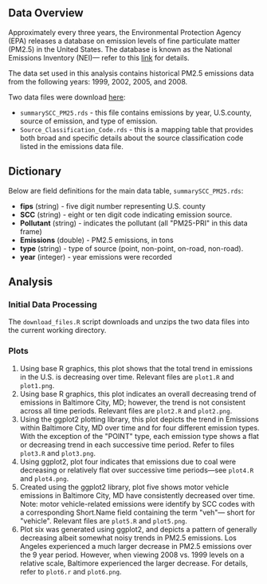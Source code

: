 ## Data Overview 

Approximately every three years, the Environmental Protection Agency (EPA) releases a database on emission levels of fine particulate matter (PM2.5) in the United States.  The database is known as the National Emissions Inventory (NEI)&mdash; refer to this [link](http://www.epa.gov/ttn/chief/eiinformation.html) for details.   

The data set used in this analysis contains historical PM2.5 emissions data from the following years: 1999, 2002, 2005, and 2008.

Two data files were download [here](
https://d396qusza40orc.cloudfront.net/exdata%2Fdata%2FNEI_data.zip):  
  
  * `summarySCC_PM25.rds` - this file contains emissions by year, U.S.county, source of emission, and type of emission.
  * `Source_Classification_Code.rds` - this is a mapping table that provides both broad and specific details about the source classification code listed in the emissions data file.
     
## Dictionary
Below are field definitions for the main data table, `summarySCC_PM25.rds`:  
    
* **fips** (string) - five digit number representing U.S. county
* **SCC** (string) - eight or ten digit code indicating emission source.  
* **Pollutant** (string) - indicates the pollutant (all "PM25-PRI" in this data frame) 
* **Emissions** (double) - PM2.5 emissions, in tons
* **type** (string) - type of source (point, non-point, on-road, non-road).  
* **year** (integer) - year emissions were recorded



## Analysis

### Initial Data Processing

The `download_files.R` script downloads and unzips the two data files into the current working directory.
 
### Plots  

1. Using base R graphics, this plot shows that the total trend in emissions in the U.S. is decreasing over time.  Relevant files are `plot1.R` and `plot1.png`.
2. Using base R graphics, this plot indicates an overall decreasing trend of emissions in Baltimore City, MD; however, the trend is not consistent across all time periods.  Relevant files are `plot2.R` and `plot2.png`.
3.  Using the ggplot2 plotting library, this plot depicts the trend in Emissions within Baltimore City, MD over time and for four different emission types.  With the exception of the "POINT" type, each emission type shows a flat or decreasing trend in each successive time period.  Refer to files `plot3.R` and `plot3.png`.
4. Using ggplot2, plot four indicates that emissions due to coal were decreasing or relatively flat over successive time periods&mdash;see `plot4.R` and `plot4.png`.
5. Created using the ggplot2 library, plot five shows motor vehicle emissions in Baltimore City, MD have consistently decreased over time.  Note: motor vehicle-related emissions were identify by SCC codes with a corresponding Short.Name field containing the term "veh"&mdash; short for "vehicle".  Relevant files are `plot5.R` and `plot5.png`.  
6. Plot six was generated using ggplot2, and depicts a pattern of generally decreasing albeit somewhat noisy trends in PM2.5 emissions. Los Angeles experienced a much larger decrease in PM2.5 emissions over the 9 year period.  However, when viewing 2008 vs. 1999 levels on a relative scale, Baltimore experienced the larger decrease.  For details, refer to `plot6.r` and `plot6.png`.      

 
 
